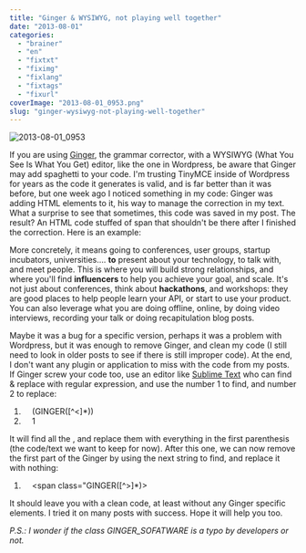 ```yaml
---
title: "Ginger & WYSIWYG, not playing well together"
date: "2013-08-01"
categories: 
  - "brainer"
  - "en"
  - "fixtxt"
  - "fiximg"
  - "fixlang"
  - "fixtags"
  - "fixurl"
coverImage: "2013-08-01_0953.png"
slug: "ginger-wysiwyg-not-playing-well-together"
---
```


![2013-08-01_0953](images/2013-08-01_0953.png)

If you are using [Ginger](https://www.gingersoftware.com), the grammar corrector, with a WYSIWYG (What You See Is What You Get) editor, like the one in Wordpress, be aware that Ginger may add spaghetti to your code. I'm trusting TinyMCE inside of Wordpress for years as the code it generates is valid, and is far better than it was before, but one week ago I noticed something in my code: Ginger was adding HTML elements to it, his way to manage the correction in my text. What a surprise to see that sometimes, this code was saved in my post. The result? An HTML code stuffed of span that shouldn't be there after I finished the correction. Here is an example:

More concretely, it means going to conferences, user groups, startup incubators, universities…. **<span class="GINGER\_SOFATWARE\_correct">**to**</span>** present about your technology, to talk with, and meet people. This is where you will build strong relationships, and where you'll find **<span class="GINGER\_SOFATWARE\_correct">**influencers**</span>** to help you achieve your goal, and scale. It's not just about conferences, think about **<span class="GINGER\_SOFATWARE\_noSuggestion GINGER\_SOFATWARE\_correct">**hackathons**</span>**, and workshops: they are good places to help people learn your API, or start to use your product. You can also leverage what you are doing offline, online, by doing video interviews, recording your talk or doing recapitulation blog posts.

Maybe it was a bug for a specific version, perhaps it was a problem with Wordpress, but it was enough to remove Ginger, and clean my code (I still need to look in older posts to see if there is still improper code). At the end, I don't want any plugin or application to miss with the code from my posts. If Ginger screw your code too, use an editor like [Sublime Text](https://www.sublimetext.com/) who can find & replace with regular expression, and use the number 1 to find, and number 2 to replace:

1.     (GINGER(\[^<\]\*))</span>
2.     1

It will find all the _</span>_, and replace them with everything in the first parenthesis (the code/text we want to keep for now). After this one, we can now remove the first part of the Ginger <span> by using the next string to find, and replace it with nothing:

1.     <span class="GINGER(\[^>\]\*)>

It should leave you with a clean code, at least without any Ginger specific elements. I tried it on many posts with success. Hope it will help you too.

_P.S.: I wonder if the class GINGER\_SOFATWARE is a typo by developers or not._
